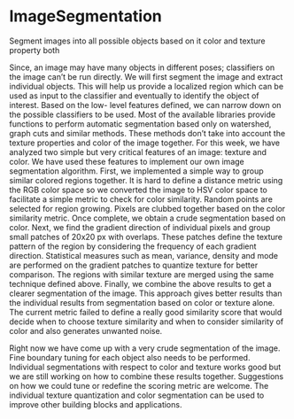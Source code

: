 # ImageSegmentation
Segment images into all possible objects based on it color and texture property both

<idea>

Since, an image 
may have many objects in different poses; classifiers on the image can’t be run 
directly.  We  will  first  segment  the  image  and  extract  individual  objects.  This 
will  help  us  provide  a  localized  region  which  can  be  used  as  input  to  the 
classifier  and  eventually  to  identify  the  object  of  interest.  Based  on  the  low-
level  features  defined,  we  can  narrow  down  on  the  possible  classifiers  to  be 
used. 
Most   of   the   available   libraries   provide   functions   to   perform   automatic 
segmentation based only on watershed, graph cuts and similar methods. These 
methods don’t take into account the texture properties and color of the image 
together. For this week, we have analyzed two simple but very critical features 
of an image: texture and color. We have used these features to implement our 
own image segmentation algorithm. 
First, we implemented a simple way to group similar colored regions together. 
It  is  hard  to  define  a  distance  metric  using  the  RGB  color  space  so  we 
converted the image to HSV color space to facilitate a simple metric to check 
for color similarity. Random points are selected for region growing. Pixels are 
clubbed  together  based  on  the  color  similarity  metric.  Once  complete,  we 
obtain a crude segmentation based on color. 
Next,  we  find  the  gradient  direction  of  individual  pixels  and  group  small 
patches of 20x20 px with overlaps. These patches define the texture pattern of 
the region by considering the frequency of each gradient direction. Statistical 
measures  such  as  mean,  variance,  density  and  mode  are  performed  on  the 
gradient patches to quantize texture for better comparison. The regions with 
similar texture are merged using the same technique defined above. 
Finally,  we  combine  the  above  results  to  get  a  clearer  segmentation  of  the 
image.  This  approach  gives  better  results  than  the  individual  results  from 
segmentation  based  on  color  or  texture  alone.  The  current  metric  failed  to 
define a really good similarity score that would decide when to choose texture 
similarity   and   when   to   consider   similarity   of   color   and   also   generates 
unwanted noise.

Right now we have come up with a very crude segmentation of the image. Fine 
boundary tuning for each object also needs to be performed.  
Individual  segmentations  with  respect  to  color  and  texture  works  good  but 
we are still working on how to combine these results together.  Suggestions 
on how we could tune or redefine the scoring metric are welcome. 
The  individual  texture  quantization  and  color  segmentation  can  be  used  to 
improve other building blocks and applications. 




<This is a part of an ongoing project and the output results are not optimal yet>

